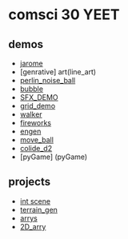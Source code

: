 # comsci 30 YEET

## demos
- [jarome](jarome)
- [genrative] art(line_art)
- [perlin_noise_ball](perlin)
- [bubble](bubbleP)
- [SFX_DEMO](SFX_DEMO)
- [grid_demo](11-grid)
- [walker](walker)
- [fireworks](fireworks)
- [engen](engen)
- [move_ball](move_ball)
- [colide_d2](colide)
- [pyGame] (pyGame)
## projects
- [int scene](int_scene)
- [terrain_gen](terra)
- [arrys](arry_objt)
- [2D_arry](2D_arry)